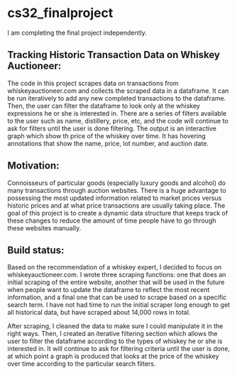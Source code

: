 # cs32_finalproject

I am completing the final project independently.

## Tracking Historic Transaction Data on Whiskey Auctioneer:
The code in this project scrapes data on transactions from whiskeyauctioneer.com and collects the scraped data in a dataframe. It can be run iteratively to add any new completed transactions to the dataframe. Then, the user can filter the dataframe to look only at the whiskey expressions he or she is interested in. There are a series of filters available to the user such as name, distillery, price, etc, and the code will continue to ask for filters until the user is done filtering. The output is an interactive graph which show th price of the whiskey over time. It has hovering annotations that show the name, price, lot number, and auction date. 

## Motivation:
Connoisseurs of particular goods (especially luxury goods and alcohol) do many transactions through auction websites. There is a huge advantage to possessing the most updated information related to market prices versus historic prices and at what price transactions are usually taking place. The goal of this project is to create a dynamic data structure that keeps track of these changes to reduce the amount of time people have to go through these websites manually. 

## Build status: 
Based on the recommendation of a whiskey expert, I decided to focus on whiskeyauctioneer.com. I wrote three scraping functions: one that does an initial scraping of the entire website, another that will be used in the future when people want to update the dataframe to reflect the most recent information, and a final one that can be used to scrape based on a specific search term. I have not had time to run the initial scraper long enough to get all historical data, but have scraped about 14,000 rows in total. 

After scraping, I cleaned the data to make sure I could manipulate it in the right ways. Then, I created an iterative filtering section which allows the user to filter the dataframe according to the types of whiskey he or she is interested in. It will continue to ask for filtering criteria until the user is done, at which point a graph is produced that looks at the price of the whiskey over time according to the particular search filters. 

